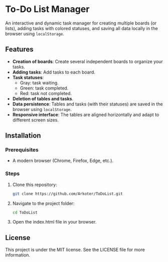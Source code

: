 # To-Do List Manager

An interactive and dynamic task manager for creating multiple boards (or lists), adding tasks with colored statuses, and saving all data locally in the browser using `localStorage`.

## Features

- **Creation of boards**: Create several independent boards to organize your tasks.
- **Adding tasks**: Add tasks to each board.
- **Task statuses**:
  - Gray: task waiting.
  - Green: task completed.
  - Red: task not completed.
- **Deletion of tables and tasks**.
- **Data persistence**: Tables and tasks (with their statuses) are saved in the browser using `localStorage`.
- **Responsive interface**: The tables are aligned horizontally and adapt to different screen sizes.


## Installation

### Prerequisites

- A modern browser (Chrome, Firefox, Edge, etc.).

### Steps

1. Clone this repository:
   ```bash
   git clone https://github.com/Arkoter/ToDoList.git
2. Navigate to the project folder:
   ```bash
   cd ToDoList
3. Open the index.html file in your browser.


## License

This project is under the MIT license. See the LICENSE file for more information.
